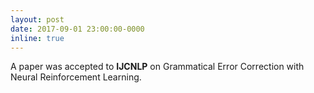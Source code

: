 ```yaml
---
layout: post
date: 2017-09-01 23:00:00-0000
inline: true
---
```


A paper was accepted to **IJCNLP** on Grammatical Error Correction with Neural Reinforcement Learning.

